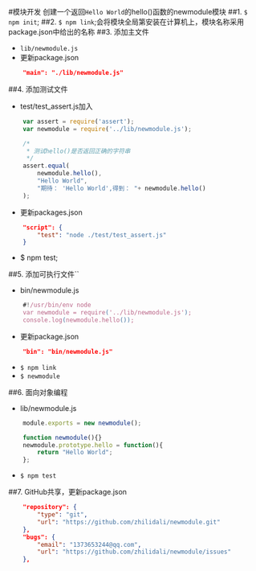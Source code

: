 #模块开发
创建一个返回`Hello World`的hello()函数的newmodule模块
##1. `$ npm init`;
##2. `$ npm link`;会将模块全局第安装在计算机上，模块名称采用package.json中给出的名称
##3. 添加主文件
* `lib/newmodule.js`
* 更新package.json

```json
	"main": "./lib/newmodule.js"
```

##4. 添加测试文件
* test/test_assert.js加入

```javascript
	var assert = require('assert');
	var newmodule = require('../lib/newmodule.js');

	/*
	 * 测试hello()是否返回正确的字符串
	 */
	assert.equal(
		newmodule.hello(),
		"Hello World",
		"期待： 'Hello World',得到： "+ newmodule.hello()
	);
```
* 更新packages.json

```json
	"script": {
		"test": "node ./test/test_assert.js"
	}
```
* $ npm test;

##5. 添加可执行文件``
* bin/newmodule.js

```javascript
	#!/usr/bin/env node
	var newmodule = require('../lib/newmodule.js');
	console.log(newmodule.hello());
```
* 更新package.json

```json
	"bin": "bin/newmodule.js"
```

* `$ npm link`
* `$ newmodule`

##6. 面向对象编程
* lib/newmodule.js

```javascript
	module.exports = new newmodule();

	function newmodule(){}
	newmodule.prototype.hello = function(){
		return "Hello World";
	};
```

* `$ npm test`

##7. GitHub共享，更新package.json
```json
	"repository": {
		"type": "git",
		"url": "https://github.com/zhilidali/newmodule.git"
	},
	"bugs": {
		"email": "1373653244@qq.com",
		"url": "https://github.com/zhilidali/newmodule/issues"
	},
```
